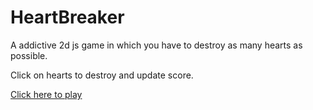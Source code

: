 # HeartBreaker
A addictive 2d js game in which you have to destroy as many hearts as possible.

Click on hearts to destroy and update score.

[Click here to play](https://riteshkukreja.github.io/HeartBreaker/)
